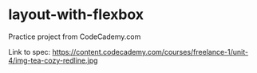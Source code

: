 # layout-with-flexbox

Practice project from CodeCademy.com

Link to spec: https://content.codecademy.com/courses/freelance-1/unit-4/img-tea-cozy-redline.jpg
